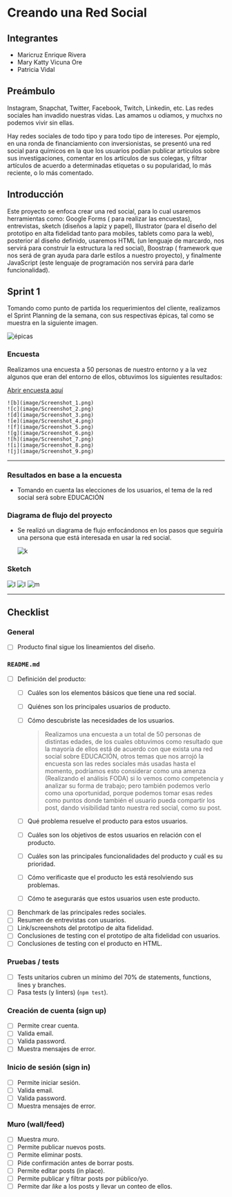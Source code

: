 # Creando una Red Social

## Integrantes

* Maricruz Enrique Rivera
* Mary Katty Vicuna Ore
* Patricia Vidal

## Preámbulo

Instagram, Snapchat, Twitter, Facebook, Twitch, Linkedin, etc. Las redes
sociales han invadido nuestras vidas. Las amamos u odiamos, y muchxs no podemos
vivir sin ellas.

Hay redes sociales de todo tipo y para todo tipo de intereses. Por ejemplo,
en una ronda de financiamiento con inversionistas, se presentó una red social
para químicos en la que los usuarios podían publicar artículos sobre sus
investigaciones, comentar en los artículos de sus colegas, y filtrar artículos
de acuerdo a determinadas etiquetas o su popularidad, lo más reciente, o lo
más comentado.


## Introducción

Este proyecto se enfoca crear una red social, para lo cual usaremos 
herramientas como: Google Forms ( para realizar las encuestas), entrevistas, sketch
(diseños a lapiz y papel), Illustrator (para el diseño del prototipo en alta fidelidad 
tanto para mobiles, tablets como para la web), posterior al diseño definido, usaremos
HTML (un lenguaje de marcardo, nos servirá para construir la estructura la red social),
Boostrap ( framework que nos será de gran ayuda para darle estilos a nuestro proyecto), 
y finalmente JavaScript (este lenguaje de programación nos servirá para darle funcionalidad).

## Sprint 1

Tomando como punto de partida los requerimientos del cliente, realizamos el Sprint Planning 
de la semana, con sus respectivas épicas, tal como se muestra en la siguiente imagen.

![épicas](image/Screenshot_00.png)

### Encuesta 

Realizamos una encuesta a 50 personas de nuestro entorno y a la vez algunos que eran del 
entorno de ellos, obtuvimos los siguientes resultados:

  [Abrir encuesta aquí](https://goo.gl/forms/qDz2VB1k2nCl5zp12)

    ![b](image/Screenshot_1.png)
    ![c](image/Screenshot_2.png)
    ![d](image/Screenshot_3.png)
    ![e](image/Screenshot_4.png)
    ![f](image/Screenshot_5.png)
    ![g](image/Screenshot_6.png)
    ![h](image/Screenshot_7.png)
    ![i](image/Screenshot_8.png)
    ![j](image/Screenshot_9.png)

***

### Resultados en base a la encuesta

* Tomando en cuenta las elecciones de los usuarios, el tema de la red social será sobre EDUCACIÓN 
  
### Diagrama de flujo del proyecto
  
*  Se realizó un diagrama de flujo enfocándonos en los pasos que seguiría una persona que está 
   interesada en usar la red social.

   ![k](image/Screenshot_000.png)

### Sketch

  ![l](image/Screenshot_10.png)
  ![l](image/Screenshot_11.png)
  ![m](image/Screenshot_12.png)


  ***

## Checklist

### General

* [ ] Producto final sigue los lineamientos del diseño.

### `README.md`

* [ ] Definición del producto:
  * [ ] Cuáles son los elementos básicos que tiene una red social.
  * [ ] Quiénes son los principales usuarios de producto.



  * [ ] Cómo descubriste las necesidades de los usuarios.

    > Realizamos una encuesta a un total de 50 personas de distintas edades, de los cuales obtuvimos 
    > como resultado que la mayoría de ellos está de acuerdo con que exista una red social sobre EDUCACIÓN, 
    > otros temas que nos arrojó la encuesta son las redes sociales más usadas hasta el momento, podríamos esto 
    > considerar como una amenza (Realizando el análisis FODA) si lo vemos como competencia y analizar su forma 
    > de trabajo; pero también podemos verlo como una oportunidad, porque podemos tomar esas redes como puntos 
    > donde también el usuario pueda compartir los post, dando visibilidad tanto nuestra red social, como su post.

  * [ ] Qué problema resuelve el producto para estos usuarios.

    >  

  * [ ] Cuáles son los objetivos de estos usuarios en relación con el producto.
  * [ ] Cuáles son las principales funcionalidades del producto y cuál es su prioridad.
  * [ ] Cómo verificaste que el producto les está resolviendo sus problemas.
  * [ ] Cómo te asegurarás que estos usuarios usen este producto.
* [ ] Benchmark de las principales redes sociales.
* [ ] Resumen de entrevistas con usuarios.
* [ ] Link/screenshots del prototipo de alta fidelidad.
* [ ] Conclusiones de testing con el prototipo de alta fidelidad con usuarios.
* [ ] Conclusiones de testing con el producto en HTML.

### Pruebas / tests

* [ ] Tests unitarios cubren un mínimo del 70% de statements, functions, lines y branches.
* [ ] Pasa tests (y linters) (`npm test`).

### Creación de cuenta (sign up)

* [ ] Permite crear cuenta.
* [ ] Valida email.
* [ ] Valida password.
* [ ] Muestra mensajes de error.

### Inicio de sesión (sign in)

* [ ] Permite iniciar sesión.
* [ ] Valida email.
* [ ] Valida password.
* [ ] Muestra mensajes de error.

### Muro (wall/feed)

* [ ] Muestra _muro_.
* [ ] Permite publicar nuevos posts.
* [ ] Permite eliminar posts.
* [ ] Pide confirmación antes de borrar posts.
* [ ] Permite editar posts (in place).
* [ ] Permite publicar y filtrar posts por público/yo.
* [ ] Permite dar _like_ a los posts y llevar un conteo de ellos.
